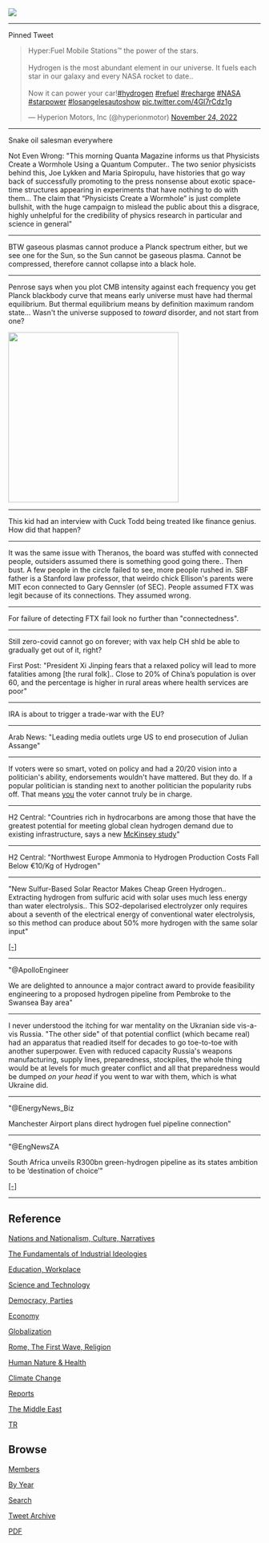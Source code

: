 <img src="https://drive.google.com/uc?export=view&id=1B2wf9R7AMH1d7Vw6e2mucLbIQ5NSjir7"/>

---

Pinned Tweet

<blockquote class="twitter-tweet"><p lang="en" dir="ltr">Hyper:Fuel Mobile Stations™ the power of the stars.<br><br>Hydrogen is the most abundant element in our universe. It fuels each star in our galaxy and every NASA rocket to date.. <br><br>Now it can power your car!<a href="https://twitter.com/hashtag/hydrogen?src=hash&amp;ref_src=twsrc%5Etfw">#hydrogen</a> <a href="https://twitter.com/hashtag/refuel?src=hash&amp;ref_src=twsrc%5Etfw">#refuel</a> <a href="https://twitter.com/hashtag/recharge?src=hash&amp;ref_src=twsrc%5Etfw">#recharge</a> <a href="https://twitter.com/hashtag/NASA?src=hash&amp;ref_src=twsrc%5Etfw">#NASA</a> <a href="https://twitter.com/hashtag/starpower?src=hash&amp;ref_src=twsrc%5Etfw">#starpower</a> <a href="https://twitter.com/hashtag/losangelesautoshow?src=hash&amp;ref_src=twsrc%5Etfw">#losangelesautoshow</a> <a href="https://t.co/4Gl7rCdz1g">pic.twitter.com/4Gl7rCdz1g</a></p>&mdash; Hyperion Motors, Inc (@hyperionmotor) <a href="https://twitter.com/hyperionmotor/status/1595587623783141376?ref_src=twsrc%5Etfw">November 24, 2022</a></blockquote> <script async src="https://platform.twitter.com/widgets.js" charset="utf-8"></script>

---

Snake oil salesman everywhere

Not Even Wrong: "This morning Quanta Magazine informs us that
Physicists Create a Wormhole Using a Quantum Computer..  The two
senior physicists behind this, Joe Lykken and Maria Spiropulu, have
histories that go way back of successfully promoting to the press
nonsense about exotic space-time structures appearing in experiments
that have nothing to do with them... The claim that “Physicists Create
a Wormhole” is just complete bullshit, with the huge campaign to
mislead the public about this a disgrace, highly unhelpful for the
credibility of physics research in particular and science in general"

---

BTW gaseous plasmas cannot produce a Planck spectrum either, but we
see one for the Sun, so the Sun cannot be gaseous plasma. Cannot be
compressed, therefore cannot collapse into a black hole.

---

Penrose says when you plot CMB intensity against each frequency you
get Planck blackbody curve that means early universe must have had
thermal equilibrium. But thermal equilibrium means by definition
maximum random state... Wasn't the universe supposed to *toward*
disorder, and not start from one?

<img width="340" src="https://pbs.twimg.com/media/Fi5am2kXwAAEHF-?format=png&name=small"/>

---

This kid had an interview with Cuck Todd being treated like finance
genius. How did that happen?

---

It was the same issue with Theranos, the board was stuffed with
connected people, outsiders assumed there is something good going
there.. Then bust. A few people in the circle failed to see, more
people rushed in. SBF father is a Stanford law professor, that weirdo
chick Ellison's parents were MIT econ connected to Gary Gennsler (of
SEC). People assumed FTX was legit because of its connections. They
assumed wrong.

---

For failure of detecting FTX fail look no further than
"connectedness".  

---

Still zero-covid cannot go on forever; with vax help CH shld be
able to gradually get out of it, right?

First Post: "President Xi Jinping fears that a relaxed policy will
lead to more fatalities among [the rural folk].. Close to 20% of
China’s population is over 60, and the percentage is higher in rural
areas where health services are poor"

---

IRA is about to trigger a trade-war with the EU?

---

Arab News: "Leading media outlets urge US to end prosecution of Julian Assange"

---

If voters were so smart, voted on policy and had a 20/20 vision into a
politician's ability, endorsements wouldn't have mattered. But they
do. If a popular politician is standing next to another politician the
popularity rubs off. That means [you](tweets/2021/you.png) the voter
cannot truly be in charge.

---

H2 Central: "Countries rich in hydrocarbons are among those that have
the greatest potential for meeting global clean hydrogen demand due to
existing infrastructure, says a new [McKinsey study](https://www.mckinsey.com/industries/oil-and-gas/our-insights/the-clean-hydrogen-opportunity-for-hydrocarbon-rich-countries)"

---

H2 Central: "Northwest Europe Ammonia to Hydrogen Production Costs
Fall Below €10/Kg of Hydrogen"

---

"New Sulfur-Based Solar Reactor Makes Cheap Green Hydrogen.. Extracting
hydrogen from sulfuric acid with solar uses much less energy than
water electrolysis.. This SO2-depolarised electrolyzer only requires
about a seventh of the electrical energy of conventional water
electrolysis, so this method can produce about 50% more hydrogen with
the same solar input"

[[-]](https://www.solarpaces.org/solar-hydrogen-sulfuric-acid-copper-market/)

---

"@ApolloEngineer

We are delighted to announce a major contract award to provide
feasibility engineering to a proposed hydrogen pipeline from Pembroke
to the Swansea Bay area"

---

I never understood the itching for war mentality on the Ukranian side
vis-a-vis Russia. "The other side" of that potential conflict (which
became real) had an apparatus that readied itself for decades to go
toe-to-toe with another superpower. Even with reduced capacity
Russia's weapons manufacturing, supply lines, preparedness,
stockpiles, the whole thing would be at levels for much greater
conflict and all that preparedness would be dumped *on your head* if
you went to war with them, which is what Ukraine did.

---

"@EnergyNews_Biz

Manchester Airport plans direct hydrogen fuel pipeline connection"

---

"@EngNewsZA

South Africa unveils R300bn green-hydrogen pipeline as its states
ambition to be ‘destination of choice’"

[[-]](http://ow.ly/JFFZ50LPUP5)

---

## Reference

[Nations and Nationalism, Culture, Narratives](2013/02/nations-and-nationalism.html)

[The Fundamentals of Industrial Ideologies](2011/04/fundamentals-of-industrial-ideologies.html)

[Education, Workplace](2017/09/education-workplace.html)

[Science and Technology](2018/09/science-technology.html)

[Democracy, Parties](2016/11/democracy.html)

[Economy](2018/05/economy.html)

[Globalization](2018/09/globalization.html)

[Rome, The First Wave, Religion](2017/12/rome.html)

[Human Nature & Health](2020/07/human-nature.html)

[Climate Change](2018/12/climate.html)

[Reports](2019/05/reports.html)

[The Middle East](2019/07/middleeast.html)

[TR](../tr)

## Browse

[Members](2022/08/members.html)

[By Year](years.html)

[Search](search.html)

[Tweet Archive](tweets/index.html)

[PDF](https://drive.google.com/uc?export=view&id=1FSi-1MnqXVq_PVTEXzzflwN8-7h92N_R)

